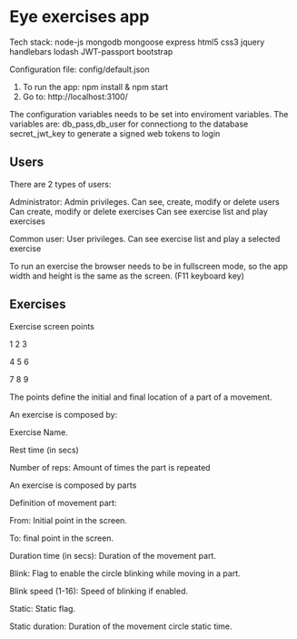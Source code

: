 # Eye exercises app

Tech stack:
node-js
mongodb
mongoose
express
html5
css3
jquery
handlebars
lodash
JWT-passport
bootstrap

Configuration file: config/default.json

1. To run the app: npm install & npm start
2. Go to: http://localhost:3100/

The configuration variables needs to be set into enviroment variables.
The variables are:
db_pass,db_user for connectiong to the database 
secret_jwt_key to generate a signed web tokens to login

## Users

There are 2 types of users:

Administrator: Admin privileges. 
Can see, create, modify or delete users
Can create, modify or delete exercises
Can see exercise list and play exercises

Common user: User privileges. Can see exercise list and play a selected exercise

To run an exercise the browser needs to be in fullscreen mode, so the app width and height is the same as the screen. (F11 keyboard key)

## Exercises

Exercise screen points


1     2     3

4     5     6

7     8     9


The points define the initial and final location of a part of a movement.

An exercise is composed by:

Exercise Name.

Rest time (in secs)

Number of reps: Amount of times the part is repeated

An exercise is composed by parts

Definition of movement part:

From: Initial point in the screen.

To: final point in the screen.

Duration time (in secs): Duration of the movement part.

Blink: Flag to enable the circle blinking while moving in a part.

Blink speed (1-16): Speed of blinking if enabled.

Static: Static flag.

Static duration: Duration of the movement circle static time.
